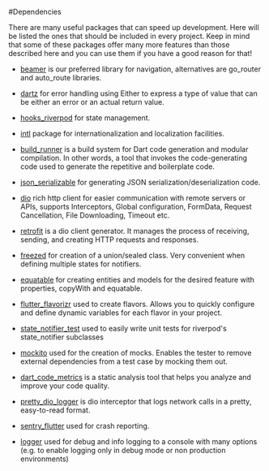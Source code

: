 #Dependencies

There are many useful packages that can speed up development. Here will be listed the ones that should be included in every project. Keep in mind that some of these packages offer many more features than those described here and you can use them if you have a good reason for that! 

* [beamer](https://pub.dev/packages/beamer) is our preferred library for navigation, alternatives are go_router and auto_route libraries.

* [dartz](https://pub.dev/packages/dartz) for error handling using Either to express a type of value that can be either an error or an actual return value.

* [hooks_riverpod](https://pub.dev/packages/hooks_riverpod) for state management.

* [intl](https://pub.dev/packages/intl) package for internationalization and localization facilities.

* [build_runner](https://pub.dev/packages/build_runner) is a build system for Dart code generation and modular compilation. In other words, a tool that invokes the code-generating code used to generate the repetitive and boilerplate code. 

* [json_serializable](https://pub.dev/packages/json_serializable) for generating JSON serialization/deserialization code.

* [dio](https://pub.dev/packages/dio) rich http client for easier communication with remote servers or APIs, supports Interceptors, Global configuration, FormData, Request Cancellation, File Downloading, Timeout etc.

* [retrofit](https://pub.dev/packages/retrofit) is a dio client generator. It manages the process of receiving, sending, and creating HTTP requests and responses.

* [freezed](https://pub.dev/packages/freezed) for creation of a union/sealed class. Very convenient when defining multiple states for notifiers. 

* [equatable](https://pub.dev/packages/equatable) for creating entities and models for the desired feature with properties, copyWith and equatable.

* [flutter_flavorizr](https://pub.dev/packages/flutter_flavorizr) used to create flavors. Allows you to quickly configure and define dynamic variables for each flavor in your project.

* [state_notifier_test](https://pub.dev/packages/state_notifier_test) used to easily write unit tests for riverpod's state_notifier subclasses

* [mockito](https://pub.dev/packages/mockito) used for the creation of mocks. Enables the tester to remove external dependencies from a test case by mocking them out.

* [dart_code_metrics](https://pub.dev/packages/dart_code_metrics) is a static analysis tool that helps you analyze and improve your code quality.

* [pretty_dio_logger](https://pub.dev/packages/pretty_dio_logger) is dio interceptor that logs network calls in a pretty, easy-to-read format.

* [sentry_flutter](https://pub.dev/packages/sentry_flutter) used for crash reporting.

* [logger](https://pub.dev/packages/logger) used for debug and info logging to a console with many options (e.g. to enable logging only in debug mode or non production environments)
